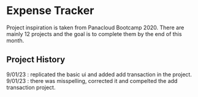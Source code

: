 # Expense Tracker
Project inspiration is taken from Panacloud Bootcamp 2020. There are mainly 12 projects and the goal is to complete them by the end of this month.

## Project History
9/01/23 : replicated the basic ui and added add transaction in the project.
9/01/23 : there was misspelling, corrected it and compelted the add transaction project.


